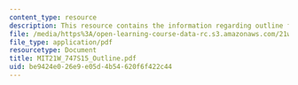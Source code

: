 ```yaml
---
content_type: resource
description: This resource contains the information regarding outline for framing.
file: /media/https%3A/open-learning-course-data-rc.s3.amazonaws.com/21w-747-rhetoric-spring-2015/be9424e026e9e05d4b54620f6f422c44_MIT21W_747S15_Outline.pdf
file_type: application/pdf
resourcetype: Document
title: MIT21W_747S15_Outline.pdf
uid: be9424e0-26e9-e05d-4b54-620f6f422c44
---
```

